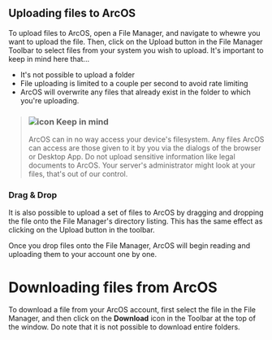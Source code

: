 ## Uploading files to ArcOS

To upload files to ArcOS, open a File Manager, and navigate to whewre you want to upload the file. Then, click on the Upload button in the File Manager Toolbar to select files from your system you wish to upload. It's important to keep in mind here that...

- It's not possible to upload a folder
- File uploading is limited to a couple per second to avoid rate limiting
- ArcOS will overwrite any files that already exist in the folder to which you're uploading.

> ### ![icon](#WarningIcon) **Keep in mind**
>
> ArcOS can in no way access your device's filesystem. Any files ArcOS can access are those given to it by you via the dialogs of the browser or Desktop App. Do not upload sensitive information like legal documents to ArcOS. Your server's administrator might look at your files, that's out of our control.

### Drag & Drop

It is also possible to upload a set of files to ArcOS by dragging and dropping the file onto the File Manager's directory listing. This has the same effect as clicking on the Upload button in the toolbar.

Once you drop files onto the File Manager, ArcOS will begin reading and uploading them to your account one by one.

# Downloading files from ArcOS

To download a file from your ArcOS account, first select the file in the File Manager, and then click on the **Download** icon in the Toolbar at the top of the window. Do note that it is not possible to download entire folders.
